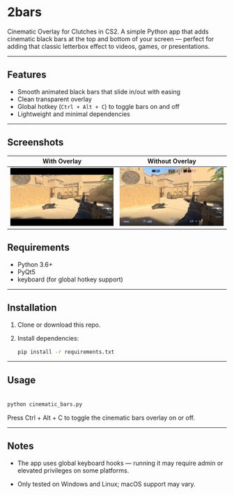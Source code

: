 # 2bars

Cinematic Overlay for Clutches in CS2. A simple Python app that adds cinematic black bars at the top and bottom of your screen — perfect for adding that classic letterbox effect to videos, games, or presentations.

---

## Features

- Smooth animated black bars that slide in/out with easing
- Clean transparent overlay
- Global hotkey (`Ctrl + Alt + C`) to toggle bars on and off
- Lightweight and minimal dependencies

---

## Screenshots
With Overlay             |  Without Overlay
:-------------------------:|:-------------------------:
![](ss/1.png)  |  ![](ss/0.png)

## Requirements

- Python 3.6+
- PyQt5
- keyboard (for global hotkey support)

---

## Installation

1. Clone or download this repo.
2. Install dependencies:

   ```bash
   pip install -r requirements.txt
   ```

---

## Usage

```python

python cinematic_bars.py
```

Press Ctrl + Alt + C to toggle the cinematic bars overlay on or off.

---

## Notes

- The app uses global keyboard hooks — running it may require admin or elevated privileges on some platforms.

- Only tested on Windows and Linux; macOS support may vary.

